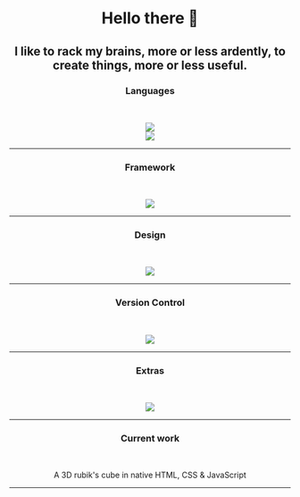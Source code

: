 <h1 align="center">Hello there 👋</h1>

<h2 align="center">I like to rack my brains, more or less ardently, to create things, more or less useful.</h2>


<h3 align="center">Languages</h3>
	</br>
<p align="center">
  <a href="https://skillicons.dev">
    <img src="https://skillicons.dev/icons?i=html,css,js,php,mysql" />
	</br>
    <img src="https://skillicons.dev/icons?i=py,cs" />
  </a>
</p>
<hr />
<h3 align="center">Framework</h3>
	</br>
<p align="center">
  <a href="https://skillicons.dev">
    <img src="https://skillicons.dev/icons?i=nuxt,vue,tailwind,vuetify" />
  </a>
</p>
<hr />
<h3 align="center">Design</h3>
	</br>
<p align="center">
  <a href="https://skillicons.dev">
    <img src="https://skillicons.dev/icons?i=figma,sketchup" />
  </a>
</p>
<hr />
<h3 align="center">Version Control</h3>
	</br>
<p align="center">
  <a href="https://skillicons.dev">
    <img src="https://skillicons.dev/icons?i=git,github" />
  </a>
</p>
<hr />
<h3 align="center">Extras</h3>
	</br>
<p align="center">
  <a href="https://skillicons.dev">
    <img src="https://skillicons.dev/icons?i=vscode,notion,md" />
  </a>
</p>
<hr />
<h3 align="center">Current work</h3>
	</br>
<p align="center">
	A 3D rubik's cube in native HTML, CSS & JavaScript
  <!--<a href="https://skillicons.dev">
    <img src="https://skillicons.dev/icons?i=blender" />
  </a>-->
</p>
<hr />
